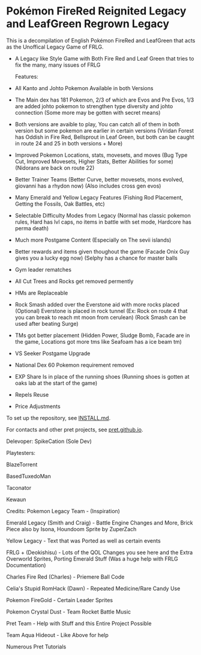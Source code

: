 # Pokémon FireRed Reignited Legacy and LeafGreen Regrown Legacy

This is a decompilation of English Pokémon FireRed and LeafGreen that acts as the Unoffical Legacy Game of FRLG.

- A Legacy like Style Game with Both Fire Red and Leaf Green that tries to fix the many, many issues of FRLG

  Features:
- All Kanto and Johto Pokemon Available in both Versions
- The Main dex has 181 Pokemon, 2/3 of which are Evos and Pre Evos, 1/3 are added johto pokemon to strengthen type diversity and johto connection
(Some more may be gotten with secret means)
- Both versions are avaible to play, You can catch all of them in both version but some pokemon are earlier in certain versions (Viridan Forest has Oddish in Fire Red, Bellsprout in Leaf Green, but both can be caught in route 24 and 25 in both versions + More)
- Improved Pokemon Locations, stats, movesets, and moves (Bug Type Cut, Improved Movesets, Higher Stats, Better Abilities for some) (Nidorans are back on route 22)
- Better Trainer Teams (Better Curve, better movesets, mons evolved, giovanni has a rhydon now) (Also includes cross gen evos)
- Many Emerald and Yellow Legacy Features (Fishing Rod Placement, Getting the Fossils, Oak Battles, etc)
- Selectable Difficulty Modes from Legacy (Normal has classic pokemon rules, Hard has lvl caps, no items in battle with set mode, Hardcore has perma death)
- Much more Postgame Content (Especially on The sevii islands)
- Better rewards and items given thoughout the game (Facade Onix Guy gives you a lucky egg now) (Selphy has a chance for master balls
- Gym leader rematches
- All Cut Trees and Rocks get removed permently
- HMs are Replaceable
- Rock Smash added over the Everstone aid with more rocks placed (Optional) Everstone is placed in rock tunnel (Ex: Rock on route 4 that you can break to reach mt moon from cerulean) (Rock Smash can be used after beating Surge)
- TMs got better placement (Hidden Power, Sludge Bomb, Facade are in the game, Locations got more tms like Seafoam has a ice beam tm)
- VS Seeker Postgame Upgrade
- National Dex 60 Pokemon requirement removed
- EXP Share Is in place of the running shoes (Running shoes is gotten at oaks lab at the start of the game)
- Repels Reuse
- Price Adjustments


To set up the repository, see [INSTALL.md](INSTALL.md).

For contacts and other pret projects, see [pret.github.io](https://pret.github.io/).

Delevoper:
SpikeCation (Sole Dev)

Playtesters:

BlazeTorrent

BasedTuxedoMan

Taconator

Kewaun

Credits:
Pokemon Legacy Team - (Inspiration)

Emerald Legacy (Smith and Craig) - Battle Engine Changes and More, Brick Piece also by Isona, Houndoom Sprite by ZuperZach

Yellow Legacy - Text that was Ported as well as certain events

FRLG + (Deokishisu) - Lots of the QOL Changes you see here and the Extra Overworld Sprites, Porting Emerald Stuff (Was a huge help with FRLG Documentation)

Charles Fire Red (Charles) - Priemere Ball Code 

Celia's Stupid RomHack (Dawn) - Repeated Medicine/Rare Candy Use 

Pokemon FireGold - Certain Leader Sprites

Pokemon Crystal Dust - Team Rocket Battle Music

Pret Team - Help with Stuff and this Entire Project Possible

Team Aqua Hideout - Like Above for help

Numerous Pret Tutorials
